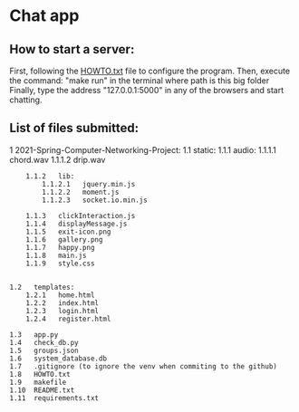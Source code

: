 # Chat app

## How to start a server:

First, following the [HOWTO.txt](HOWTO.txt) file to configure the program.
Then, execute the command: "make run" in the terminal where path is this big folder
Finally, type the address "127.0.0.1:5000" in any of the browsers and start chatting.



## List of files submitted:

1   2021-Spring-Computer-Networking-Project:
    1.1   static:
        1.1.1   audio:
            1.1.1.1   chord.wav
            1.1.1.2   drip.wav

        1.1.2   lib:
            1.1.2.1   jquery.min.js
            1.1.2.2   moment.js
            1.1.2.3   socket.io.min.js

        1.1.3   clickInteraction.js
        1.1.4   displayMessage.js
        1.1.5   exit-icon.png
        1.1.6   gallery.png
        1.1.7   happy.png
        1.1.8   main.js
        1.1.9   style.css


    1.2   templates:
        1.2.1   home.html
        1.2.2   index.html
        1.2.3   login.html
        1.2.4   register.html

    1.3   app.py
    1.4   check_db.py
    1.5   groups.json
    1.6   system_database.db
    1.7   .gitignore (to ignore the venv when commiting to the github)
    1.8   HOWTO.txt
    1.9   makefile
    1.10  README.txt
    1.11  requirements.txt
